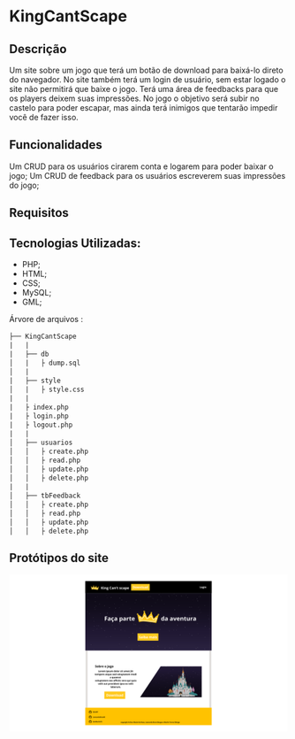 # KingCantScape

## Descrição
  Um site sobre um jogo que terá um botão de download para baixá-lo direto do navegador. No site também terá um login de usuário, sem estar logado o site não permitirá que baixe o jogo. Terá uma área de feedbacks para que os players deixem suas impressões.
  No jogo o objetivo será subir no castelo para poder escapar, mas ainda terá inimigos que tentarão impedir você de fazer isso.

## Funcionalidades
  Um CRUD para os usuários cirarem conta e logarem para poder baixar o jogo;
  Um CRUD de feedback para os usuários escreverem suas impressões do jogo;

## Requisitos
  ## Tecnologias Utilizadas:
  - PHP;
  - HTML;
  - CSS;
  - MySQL;
  - GML;

Árvore de arquivos :
```
├── KingCantScape
|   |
|   ├── db
│   |   ├ dump.sql
│   |
|   ├── style
│   |   ├ style.css
|   |
|   ├ index.php
|   ├ login.php
|   ├ logout.php
|   |
│   ├── usuarios
│   │   ├ create.php
│   │   ├ read.php
│   │   ├ update.php
│   │   ├ delete.php
|   |
│   ├── tbFeedback
│   │   ├ create.php
│   │   ├ read.php
│   │   ├ update.php
│   │   ├ delete.php

```
## Protótipos do site
<img src="imgReadme/Index parte1.png">
